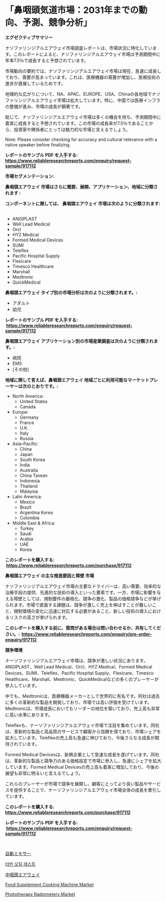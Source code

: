 <p><h1>「鼻咽頭気道市場：2031年までの動向、予測、競争分析」</h1></p><p><strong>エグゼクティブサマリー</strong></p>
<p><p>ナソファリンジアルエアウェイ市場調査レポートは、市場状況に特化しています。このレポートによると、ナソファリンジアルエアウェイ市場は予測期間中に年率7.5％で成長すると予想されています。</p><p>市場動向の要約では、ナソファリンジアルエアウェイ市場は現在、急速に成長しており、需要が高まっています。これは、医療機器の需要が増加し、医療技術の進歩が進展しているためです。</p><p>地理的な広がりについて、NA、APAC、EUROPE、USA、Chinaの各地域でナソファリンジアルエアウェイ市場は拡大しています。特に、中国では医療インフラの整備が進み、市場の成長が顕著です。</p><p>総じて、ナソファリンジアルエアウェイ市場は多くの機会を持ち、予測期間中に着実に成長すると予想されています。この市場の成長率が7.5％であることから、投資家や関係者にとっては魅力的な市場と言えるでしょう。</p><p>Note: Please consider checking for accuracy and cultural relevance with a native speaker before finalizing.</p></p>
<p><strong>レポートのサンプル PDF を入手する: <a href="https://www.reliableresearchreports.com/enquiry/request-sample/917112">https://www.reliableresearchreports.com/enquiry/request-sample/917112</a></strong></p>
<p><strong>市場セグメンテーション:</strong></p>
<p><strong> 鼻咽頭エアウェイ 市場はさらに概要、展開、アプリケーション、地域に分類されます :</strong></p>
<p><strong>コンポーネントに関しては、 鼻咽頭エアウェイ 市場は次のように分類されます: &nbsp;</strong></p>
<p><ul><li>ANGIPLAST</li><li>Well Lead Medical</li><li>Orcl</li><li>HYZ Medical</li><li>Formed Medical Devices</li><li>SUMI</li><li>Teleflex</li><li>Pacific Hospital Supply</li><li>Flexicare</li><li>Timesco Healthcare</li><li>Marshall</li><li>Medtronic</li><li>QuickMedical</li></ul></p>
<p><strong> 鼻咽頭エアウェイ タイプ別の市場分析は次のように分類されます。:</strong></p>
<p><ul><li>アダルト</li><li>幼児</li></ul></p>
<p><strong>レポートのサンプル PDF を入手する: &nbsp;<a href="https://www.reliableresearchreports.com/enquiry/request-sample/917112">https://www.reliableresearchreports.com/enquiry/request-sample/917112</a></strong></p>
<p><strong> 鼻咽頭エアウェイ アプリケーション別の市場産業調査は次のように分類されます。:</strong></p>
<p><ul><li>病院</li><li>EMS</li><li>[その他]</li></ul></p>
<p><strong>地域に関して言えば、鼻咽頭エアウェイ 地域ごとに利用可能なマーケットプレーヤーは次のとおりです。:</strong></p>
<p><ul>
    <li>
        North America:
        <ul>
            <li>United States</li>
            <li>Canada</li>
        </ul>
    </li>
    <li>
        Europe:
        <ul>
            <li>Germany</li>
            <li>France</li>
            <li>U.K.</li>
            <li>Italy</li>
            <li>Russia</li>
        </ul>
    </li>
    <li>
        Asia-Pacific:
        <ul>
            <li>China</li>
            <li>Japan</li>
            <li>South Korea</li>
            <li>India</li>
            <li>Australia</li>
            <li>China Taiwan</li>
            <li>Indonesia</li>
            <li>Thailand</li>
            <li>Malaysia</li>
        </ul>
    </li>
    <li>
        Latin America:
        <ul>
            <li>Mexico</li>
            <li>Brazil</li>
            <li>Argentina Korea</li>
            <li>Colombia</li>
        </ul>
    </li>
    <li>
        Middle East & Africa:
        <ul>
            <li>Turkey</li>
            <li>Saudi</li>
            <li>Arabia</li>
            <li>UAE</li>
            <li>Korea</li>
        </ul>
    </li>
    </ul></p>
<p><strong>このレポートを購入する: &nbsp;<a href="https://www.reliableresearchreports.com/purchase/917112">https://www.reliableresearchreports.com/purchase/917112</a></strong></p>
<p><strong>鼻咽頭エアウェイ の主な推進要因と障壁 市場</strong></p>
<p><p>ナソファリンジアルエアウェイ市場の主要なドライバーは、高い需要、効率的な治療手段の提供、先進的な技術の導入といった要素です。一方、市場に影響を与える障壁としては、規制要件の厳格化、競争の激化、製品の価格競争などが挙げられます。市場で直面する課題は、競争が激しく売上を伸ばすことが難しいこと、規制環境の変化に迅速に対応する必要があること、新しい技術の導入におけるリスクの高さが挙げられます。</p></p>
<p><strong>このレポートを購入する前に、質問がある場合は問い合わせるか、共有してください。:&nbsp; <a href="https://www.reliableresearchreports.com/enquiry/pre-order-enquiry/917112">https://www.reliableresearchreports.com/enquiry/pre-order-enquiry/917112</a></strong></p>
<p><strong>競争環境</strong></p>
<p><p>ナーソファリンジアルエアウェイ市場は、競争が激しい状況にあります。ANGIPLAST、Well Lead Medical、Orcl、HYZ Medical、Formed Medical Devices、SUMI、Teleflex、Pacific Hospital Supply、Flexicare、Timesco Healthcare、Marshall、Medtronic、QuickMedicalなどの多くのプレーヤーが参入しています。</p><p>中でも、Medtronicは、医療機器メーカーとして世界的に有名です。同社は過去に多くの革新的な製品を開発しており、市場では高い評価を受けています。Medtronicは、市場成長においてもリーダーの地位を築いており、売上高も非常に高い水準にあります。</p><p>Teleflexも、ナーソファリンジアルエアウェイ市場で注目を集めています。同社は、革新的な製品と高品質のサービスで顧客から信頼を得ており、市場シェアを拡大しています。Teleflexの売上高も急速に伸びており、今後さらなる成長が期待されています。</p><p>Formed Medical Devicesは、新興企業として急速な成長を遂げています。同社は、革新的な製品と競争力のある価格設定で市場に参入し、急速にシェアを拡大しています。Formed Medical Devicesの売上高も着実に増加しており、今後の展望も非常に明るいと言えるでしょう。</p><p>これらのプレーヤーが市場で競争を展開し、顧客にとってより良い製品やサービスを提供することで、ナーソファリンジアルエアウェイ市場全体の成長を牽引しています。</p></p>
<p><strong>このレポートを購入する: &nbsp; <a href="https://www.reliableresearchreports.com/purchase/917112">https://www.reliableresearchreports.com/purchase/917112</a></strong></p>
<p><strong>レポートのサンプル PDF を入手する: &nbsp;<a href="https://www.reliableresearchreports.com/enquiry/request-sample/917112">https://www.reliableresearchreports.com/enquiry/request-sample/917112</a></strong><strong></strong></p>
<p>&nbsp;</p>
<p><p><a href="https://github.com/zekaoe592392/Market-Research-Report-List-1/blob/main/2568909183237.md">自動ミキサー</a></p><p><a href="https://github.com/vs10l4sfg5c/Market-Research-Report-List-1/blob/main/4582307183293.md">터빈 오일 테스트</a></p><p><a href="https://github.com/cnnriuez22368/Market-Research-Report-List-1/blob/main/3078539183238.md">中咽頭エアウェイ</a></p><p><a href="https://issuu.com/reportprime-2/docs/food-supplement-cooking-machine-market-size-2030.p">Food Supplement Cooking Machine Market</a></p><p><a href="https://github.com/GroverBarry/Market-Research-Report-List-4/blob/main/phototherapy-radiometers-market.md">Phototherapy Radiometers Market</a></p></p>